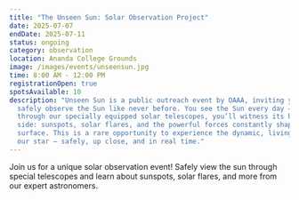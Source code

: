 ```yaml
---
title: "The Unseen Sun: Solar Observation Project"
date: 2025-07-07
endDate: 2025-07-11
status: ongoing
category: observation
location: Ananda College Grounds
image: /images/events/unseensun.jpg
time: 8:00 AM - 12:00 PM
registrationOpen: true
spotsAvailable: 10
description: "Unseen Sun is a public outreach event by OAAA, inviting you to
  safely observe the Sun like never before. You see the Sun every day — but
  through our specially equipped solar telescopes, you’ll witness its hidden
  side: sunspots, solar flares, and the powerful forces constantly shaping its
  surface. This is a rare opportunity to experience the dynamic, living face of
  our star — safely, up close, and in real time."
---
```


Join us for a unique solar observation event! Safely view the sun through special telescopes and learn about sunspots, solar flares, and more from our expert astronomers.
